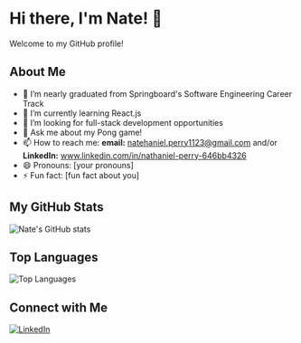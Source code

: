 # Hi there, I'm Nate! 👋

Welcome to my GitHub profile!

## About Me
- 🔭 I’m nearly graduated from Springboard's Software Engineering Career Track
- 🌱 I’m currently learning React.js
- 👯 I’m looking for full-stack development opportunities
- 💬 Ask me about my Pong game!
- 📫 How to reach me: **email:** natehaniel.perry1123@gmail.com and/or **LinkedIn:** www.linkedin.com/in/nathaniel-perry-646bb4326
- 😄 Pronouns: [your pronouns]
- ⚡ Fun fact: [fun fact about you]

## My GitHub Stats
![Nate's GitHub stats](https://github-readme-stats.vercel.app/api?username=natep1123&show_icons=true&theme=radical)

## Top Languages
![Top Languages](https://github-readme-stats.vercel.app/api/top-langs/?username=natep1123&theme=radical&layout=compact)

## Connect with Me
[![LinkedIn](https://img.shields.io/badge/-LinkedIn-blue?style=flat&logo=LinkedIn&logoColor=white)]()

